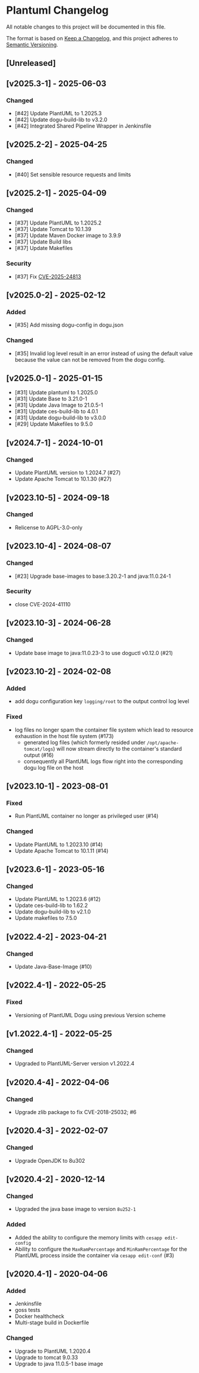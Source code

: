 # Plantuml Changelog
All notable changes to this project will be documented in this file.

The format is based on [Keep a Changelog](https://keepachangelog.com/en/1.0.0/),
and this project adheres to [Semantic Versioning](https://semver.org/spec/v2.0.0.html).

## [Unreleased]

## [v2025.3-1] - 2025-06-03
### Changed
- [#42] Update PlantUML to 1.2025.3
- [#42] Update dogu-build-lib to v3.2.0
- [#42] Integrated Shared Pipeline Wrapper in Jenkinsfile

## [v2025.2-2] - 2025-04-25
### Changed
- [#40] Set sensible resource requests and limits

## [v2025.2-1] - 2025-04-09
### Changed
- [#37] Update PlantUML to 1.2025.2
- [#37] Update Tomcat to 10.1.39
- [#37] Update Maven Docker image to 3.9.9
- [#37] Update Build libs
- [#37] Update Makefiles
### Security
- [#37] Fix [CVE-2025-24813](https://nvd.nist.gov/vuln/detail/CVE-2025-24813)

## [v2025.0-2] - 2025-02-12
### Added
- [#35] Add missing dogu-config in dogu.json

### Changed
- [#35] Invalid log level result in an error instead of using the default value because the value can not be removed from the dogu config.

## [v2025.0-1] - 2025-01-15
- [#31] Update plantuml to 1.2025.0
- [#31] Update Base to 3.21.0-1
- [#31] Update Java Image to 21.0.5-1
- [#31] Update ces-build-lib to 4.0.1
- [#31] Update dogu-build-lib to v3.0.0
- [#29] Update Makefiles to 9.5.0

## [v2024.7-1] - 2024-10-01

### Changed
- Update PlantUML version to 1.2024.7 (#27)
- Update Apache Tomcat to 10.1.30 (#27)

## [v2023.10-5] - 2024-09-18
### Changed
- Relicense to AGPL-3.0-only

## [v2023.10-4] - 2024-08-07
### Changed
- [#23] Upgrade base-images to base:3.20.2-1 and java:11.0.24-1 

### Security
- close CVE-2024-41110

## [v2023.10-3] - 2024-06-28
### Changed
- Update base image to java:11.0.23-3 to use doguctl v0.12.0 (#21)

## [v2023.10-2] - 2024-02-08
### Added
- add dogu configuration key `logging/root` to the output control log level 

### Fixed
- log files no longer spam the container file system which lead to resource exhaustion in the host file system (#173)
  - generated log files (which formerly resided under `/opt/apache-tomcat/logs`) will now stream directly to the container's standard output (#16)
  - consequently all PlantUML logs flow right into the corresponding dogu log file on the host

## [v2023.10-1] - 2023-08-01
### Fixed
- Run PlantUML container no longer as privileged user (#14)

### Changed
- Update PlantUML to 1.2023.10 (#14)
- Update Apache Tomcat to 10.1.11 (#14)

## [v2023.6-1] - 2023-05-16
### Changed
- Update PlantUML to 1.2023.6 (#12)
- Update ces-build-lib to 1.62.2
- Update dogu-build-lib to v2.1.0
- Update makefiles to 7.5.0

## [v2022.4-2] - 2023-04-21
### Changed
- Update Java-Base-Image (#10)

## [v2022.4-1] - 2022-05-25
### Fixed
- Versioning of PlantUML Dogu using previous Version scheme

## [v1.2022.4-1] - 2022-05-25
### Changed
- Upgraded to PlantUML-Server version v1.2022.4

## [v2020.4-4] - 2022-04-06
### Changed
- Upgrade zlib package to fix CVE-2018-25032; #6

## [v2020.4-3] - 2022-02-07
### Changed
- Upgrade OpenJDK to 8u302

## [v2020.4-2] - 2020-12-14
### Changed
- Upgraded the java base image to version `8u252-1`

### Added
- Added the ability to configure the memory limits with `cesapp edit-config`
- Ability to configure the `MaxRamPercentage` and `MinRamPercentage` for the PlantUML process inside the container via `cesapp edit-conf` (#3)

## [v2020.4-1] - 2020-04-06
### Added
- Jenkinsfile
- goss tests
- Docker healthcheck
- Multi-stage build in Dockerfile

### Changed
- Upgrade to PlantUML 1.2020.4
- Upgrade to tomcat 9.0.33
- Upgrade to java 11.0.5-1 base image
